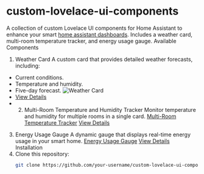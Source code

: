 # custom-lovelace-ui-components
A collection of custom Lovelace UI components for Home Assistant to enhance your smart [home assistant dashboards](https://domotixlabs.com/home-assistant-dashboard-development-services/). Includes a weather card, multi-room temperature tracker, and energy usage gauge. 
Available Components
1. Weather Card
A custom card that provides detailed weather forecasts, including:
- Current conditions.
- Temperature and humidity.
- Five-day forecast.
  ![Weather Card](assets/weather_card_screenshot.png)
- [View Details](components/weather_card/README.md)
- 2. Multi-Room Temperature and Humidity Tracker
Monitor temperature and humidity for multiple rooms in a single card.
[Multi-Room Temperature Tracker](assets/multi_room_temp_tracker_screenshot.png)
[View Details](components/multi_room_temp_tracker/README.md)
3. Energy Usage Gauge
A dynamic gauge that displays real-time energy usage in your smart home.
[Energy Usage Gauge](assets/energy_usage_gauge_screenshot.png)
[View Details](components/energy_usage_gauge/README.md)
Installation
1. Clone this repository:
   ```bash
   git clone https://github.com/your-username/custom-lovelace-ui-components.git
